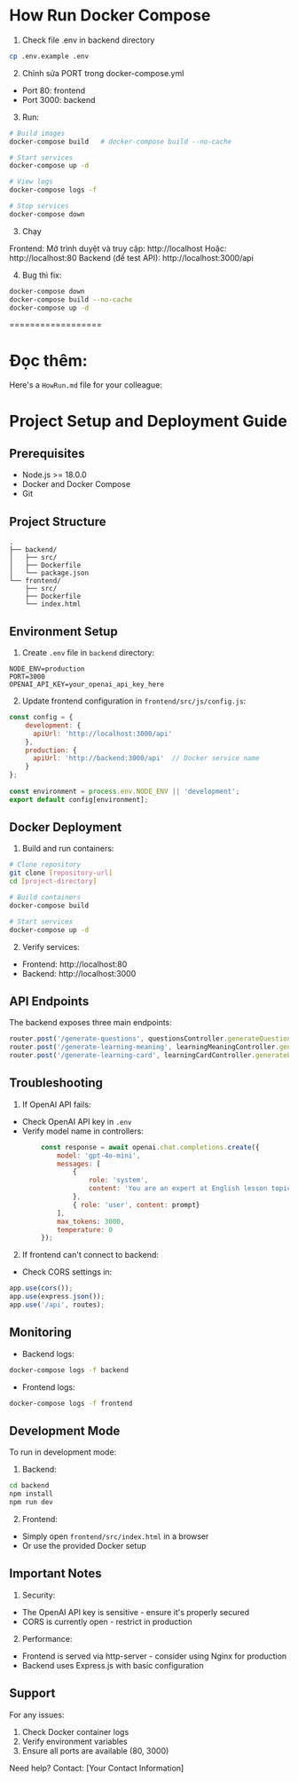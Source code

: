 # How Run Docker Compose
1. Check file .env in backend directory
```bash
cp .env.example .env
```

2. Chỉnh sửa PORT trong docker-compose.yml
- Port 80: frontend
- Port 3000: backend

3. Run: 
```bash
# Build images
docker-compose build   # docker-compose build --no-cache

# Start services
docker-compose up -d

# View logs
docker-compose logs -f

# Stop services
docker-compose down
```

3. Chạy 

Frontend:
Mở trình duyệt và truy cập: http://localhost
Hoặc: http://localhost:80
Backend (để test API):
http://localhost:3000/api

4. Bug thì fix: 
```bash
docker-compose down
docker-compose build --no-cache
docker-compose up -d
```

==================
# Đọc thêm: 

Here's a `HowRun.md` file for your colleague:

# Project Setup and Deployment Guide

## Prerequisites
- Node.js >= 18.0.0
- Docker and Docker Compose
- Git

## Project Structure
```
.
├── backend/
│   ├── src/
│   ├── Dockerfile
│   └── package.json
└── frontend/
    ├── src/
    ├── Dockerfile
    └── index.html
```

## Environment Setup

1. Create `.env` file in `backend` directory:
```env
NODE_ENV=production
PORT=3000
OPENAI_API_KEY=your_openai_api_key_here
```

2. Update frontend configuration in `frontend/src/js/config.js`:

```1:11:frontend/src/js/config.js
const config = {
    development: {
      apiUrl: 'http://localhost:3000/api'
    },
    production: {
      apiUrl: 'http://backend:3000/api'  // Docker service name
    }
};
  
const environment = process.env.NODE_ENV || 'development';
export default config[environment];
```


## Docker Deployment

1. Build and run containers:
```bash
# Clone repository
git clone [repository-url]
cd [project-directory]

# Build containers
docker-compose build

# Start services
docker-compose up -d
```

2. Verify services:
- Frontend: http://localhost:80
- Backend: http://localhost:3000

## API Endpoints

The backend exposes three main endpoints:

```8:10:backend/src/routes/index.js
router.post('/generate-questions', questionsController.generateQuestions);
router.post('/generate-learning-meaning', learningMeaningController.generateLearningMeaning);
router.post('/generate-learning-card', learningCardController.generateLearningCard);
```


## Troubleshooting

1. If OpenAI API fails:
- Check OpenAI API key in `.env`
- Verify model name in controllers:

```10:21:backend/src/controllers/generateQuestionsController.js
        const response = await openai.chat.completions.create({
            model: 'gpt-4o-mini',
            messages: [
                { 
                    role: 'system', 
                    content: 'You are an expert at English lesson topic-related content generating. Return an array of question objects in JSON format.' 
                },
                { role: 'user', content: prompt}
            ],
            max_tokens: 3000,
            temperature: 0
        });
```


2. If frontend can't connect to backend:
- Check CORS settings in:

```8:10:backend/src/server.js
app.use(cors());
app.use(express.json());
app.use('/api', routes);
```


## Monitoring

- Backend logs:
```bash
docker-compose logs -f backend
```

- Frontend logs:
```bash
docker-compose logs -f frontend
```

## Development Mode

To run in development mode:

1. Backend:
```bash
cd backend
npm install
npm run dev
```

2. Frontend:
- Simply open `frontend/src/index.html` in a browser
- Or use the provided Docker setup

## Important Notes

1. Security:
- The OpenAI API key is sensitive - ensure it's properly secured
- CORS is currently open - restrict in production

2. Performance:
- Frontend is served via http-server - consider using Nginx for production
- Backend uses Express.js with basic configuration

## Support

For any issues:
1. Check Docker container logs
2. Verify environment variables
3. Ensure all ports are available (80, 3000)

Need help? Contact: [Your Contact Information]
